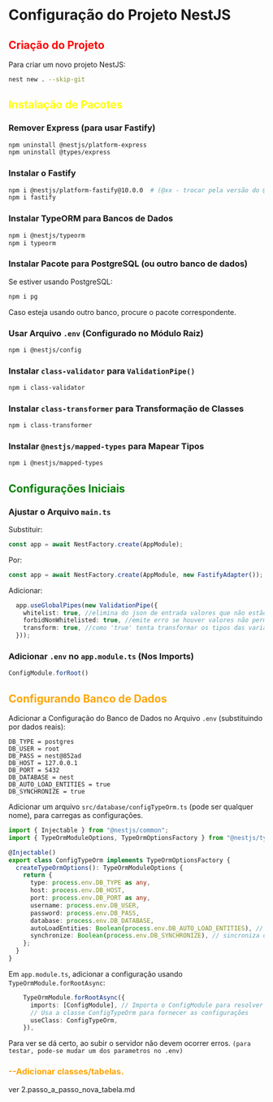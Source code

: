 # Configuração do Projeto NestJS

## <span style="color: red;">Criação do Projeto</span>

Para criar um novo projeto NestJS:
```sh
nest new . --skip-git
```

## <span style="color: yellow;">Instalação de Pacotes</span>

### Remover Express (para usar Fastify)
```sh
npm uninstall @nestjs/platform-express
npm uninstall @types/express
```

### Instalar o Fastify
```sh
npm i @nestjs/platform-fastify@10.0.0  # (@xx - trocar pela versão do @nestjs/common)
npm i fastify
```

### Instalar TypeORM para Bancos de Dados
```sh
npm i @nestjs/typeorm
npm i typeorm
```

### Instalar Pacote para PostgreSQL (ou outro banco de dados)
Se estiver usando PostgreSQL:
```sh
npm i pg
```
Caso esteja usando outro banco, procure o pacote correspondente.

### Usar Arquivo `.env` (Configurado no Módulo Raiz)
```sh
npm i @nestjs/config
```

### Instalar `class-validator` para `ValidationPipe()`
```sh
npm i class-validator
```

### Instalar `class-transformer` para Transformação de Classes
```sh
npm i class-transformer
```

### Instalar `@nestjs/mapped-types` para Mapear Tipos
```sh
npm i @nestjs/mapped-types
```

## <span style="color: green;">Configurações Iniciais</span>

### Ajustar o Arquivo `main.ts`
Substituir:
```ts
const app = await NestFactory.create(AppModule);
```
Por:
```ts
const app = await NestFactory.create(AppModule, new FastifyAdapter());
```

Adicionar:
```ts
  app.useGlobalPipes(new ValidationPipe({
    whitelist: true, //elimina do json de entrada valores que não estão no DTO
    forbidNonWhitelisted: true, //emite erro se houver valores não permitidos
    transform: true, //como 'true' tenta transformar os tipos das variáveis de entrada para os tipos definidos no DTO
  }));
```

### Adicionar `.env` no `app.module.ts` (Nos Imports)
```ts
ConfigModule.forRoot()
```
## <span style="color: orange;">Configurando Banco de Dados</span>
Adicionar a Configuração do Banco de Dados no Arquivo `.env` (substituindo por dados reais):
```env
DB_TYPE = postgres
DB_USER = root
DB_PASS = nest@852ad
DB_HOST = 127.0.0.1
DB_PORT = 5432
DB_DATABASE = nest
DB_AUTO_LOAD_ENTITIES = true
DB_SYNCHRONIZE = true
```

Adicionar um arquivo `src/database/configTypeOrm.ts` (pode ser qualquer nome), para carregas as configurações.
```ts
import { Injectable } from "@nestjs/common";
import { TypeOrmModuleOptions, TypeOrmOptionsFactory } from "@nestjs/typeorm";

@Injectable()
export class ConfigTypeOrm implements TypeOrmOptionsFactory {
  createTypeOrmOptions(): TypeOrmModuleOptions {
    return {
      type: process.env.DB_TYPE as any,
      host: process.env.DB_HOST,
      port: process.env.DB_PORT as any,
      username: process.env.DB_USER,
      password: process.env.DB_PASS,
      database: process.env.DB_DATABASE,
      autoLoadEntities: Boolean(process.env.DB_AUTO_LOAD_ENTITIES), // carrega automaticamente as entidades
      synchronize: Boolean(process.env.DB_SYNCHRONIZE), // sincroniza o banco de dados com as entidades (não usar em produção)
    };
  }
}
```

Em `app.module.ts`, adicionar a configuração usando `TypeOrmModule.forRootAsync`:
```ts
    TypeOrmModule.forRootAsync({
      imports: [ConfigModule], // Importa o ConfigModule para resolver dependências
      // Usa a classe ConfigTypeOrm para fornecer as configurações
      useClass: ConfigTypeOrm,
    }),
```

Para ver se dá certo, ao subir o servidor não devem ocorrer erros. `(para testar, pode-se mudar um dos parametros no .env)`

### <span style="color: orange;">--Adicionar classes/tabelas.</span>
ver 2.passo_a_passo_nova_tabela.md

